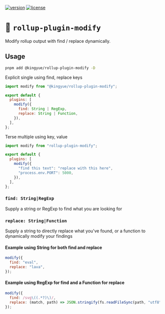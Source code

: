 [![version](https://img.shields.io/npm/v/@kingyue/rollup-plugin-modify.svg)]() [![license](https://img.shields.io/github/license/porsager/rollup-plugin-modify.svg)]()

# 🔎 `rollup-plugin-modify`

Modify rollup output with find / replace dynamically.

## Usage

```bash
pnpm add @kingyue/rollup-plugin-modify -D
```

Explicit single using find, replace keys

```js
import modify from "@kingyue/rollup-plugin-modify";

export default {
  plugins: [
    modify({
      find: String | RegExp,
      replace: String | Function,
    }),
  ],
};
```

Terse multiple using key, value

```js
import modify from "rollup-plugin-modify";

export default {
  plugins: [
    modify({
      "find this text": "replace with this here",
      "process.env.PORT": 5000,
    }),
  ],
};
```

### `find: String|RegExp`

Supply a string or RegExp to find what you are looking for

### `replace: String|Function`

Supply a string to directly replace what you've found, or a function to dynamically modify your findings

#### Example using String for both find and replace

```js
modify({
  find: "eval",
  replace: "lava",
});
```

#### Example using RegExp for find and a Function for replace

```js
modify({
  find: /svg\((.*?)\)/,
  replace: (match, path) => JSON.stringify(fs.readFileSync(path, "utf8")),
});
```
